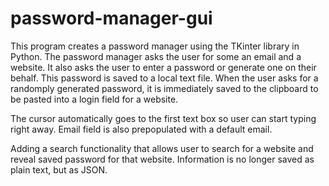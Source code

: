 # password-manager-gui
This program creates a password manager using the TKinter library in Python. The password manager asks the user for some an email and a website. It also asks the user to enter a password or generate one on their behalf. This password is saved to a local text file.
When the user asks for a randomply generated password, it is immediately saved to the clipboard to be pasted into a login field for a website.

The cursor automatically goes to the first text box so user can start typing right away. 
Email field is also prepopulated with a default email.

Adding a search functionality that allows user to search for a website and reveal saved password for that website.
Information is no longer saved as plain text, but as JSON.